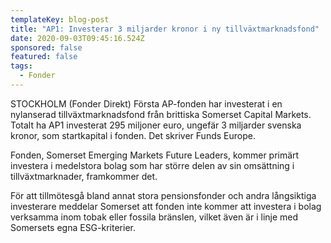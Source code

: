 ```yaml
---
templateKey: blog-post
title: "AP1: Investerar 3 miljarder kronor i ny tillväxtmarknadsfond"
date: 2020-09-03T09:45:16.524Z
sponsored: false
featured: false
tags:
  - Fonder
---
```

STOCKHOLM (Fonder Direkt) Första AP-fonden har investerat i en nylanserad tillväxtmarknadsfond från brittiska Somerset Capital Markets. Totalt ha AP1 investerat 295 miljoner euro, ungefär 3 miljarder svenska kronor, som startkapital i fonden. Det skriver Funds Europe.

Fonden, Somerset Emerging Markets Future Leaders, kommer primärt investera i medelstora bolag som har större delen av sin omsättning i tillväxtmarknader, framkommer det.

För att tillmötesgå bland annat stora pensionsfonder och andra långsiktiga investerare meddelar Somerset att fonden inte kommer att investera i bolag verksamma inom tobak eller fossila bränslen, vilket även är i linje med Somersets egna ESG-kriterier.